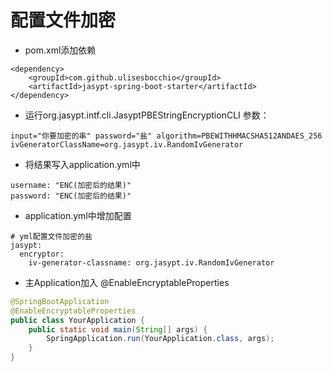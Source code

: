# 配置文件加密

* pom.xml添加依赖
```
<dependency>
    <groupId>com.github.ulisesbocchio</groupId>
    <artifactId>jasypt-spring-boot-starter</artifactId>
</dependency>
```

* 运行org.jasypt.intf.cli.JasyptPBEStringEncryptionCLI
参数：
```
input="你要加密的串" password="盐" algorithm=PBEWITHHMACSHA512ANDAES_256 ivGeneratorClassName=org.jasypt.iv.RandomIvGenerator
```

* 将结果写入application.yml中
```
username: "ENC(加密后的结果)"
password: "ENC(加密后的结果)"
```

* application.yml中增加配置
```
# yml配置文件加密的盐
jasypt:
  encryptor:
    iv-generator-classname: org.jasypt.iv.RandomIvGenerator
```

* 主Application加入
@EnableEncryptableProperties
```java
@SpringBootApplication
@EnableEncryptableProperties
public class YourApplication {
    public static void main(String[] args) {
        SpringApplication.run(YourApplication.class, args);
    }
}
```
